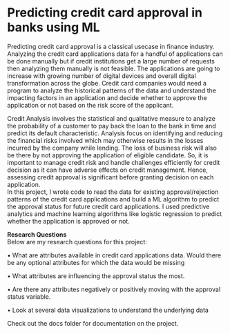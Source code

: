 # Predicting credit card approval in banks using ML

Predicting credit card approval is a classical usecase in finance industry. Analyzing the credit card applications data for a handful of applications can be done manually but if credit institutions get a large number of requests then analyzing them manually is not feasible. The applications are going to increase with growing number of digital devices and overall digital transformation across the globe. Credit card companies would need a program to analyze the historical patterns of the data and understand the impacting factors in an application and decide whether to approve the application or not based on the risk score of the applicant.  

Credit Analysis involves the statistical and qualitative measure to analyze the probability of a customer to pay back the loan to the bank in time and predict its default characteristic. Analysis focus on identifying and reducing the financial risks involved which may otherwise results in the losses incurred by the company while lending. The loss of business risk will also be there by not approving the application of eligible candidate. So, it is important to manage credit risk and
handle challenges efficiently for credit decision as it can have adverse effects on credit management. Hence, assessing credit approval is significant before granting decision on each application.  
In this project, I wrote code to read the data for existing approval/rejection patterns of the credit card applications and build a ML algorithm to predict the approval status for future credit card applications. I used predictive analytics and machine learning algorithms like logistic regression to predict whether the application is approved or not.  

**Research Questions**  
Below are my research questions for this project:

• What are attributes available in credit card applications data. Would there be any optional attributes for which the data would be missing

• What attributes are influencing the approval status the most. 

• Are there any attributes negatively or positively moving with the approval status variable.

• Look at several data visualizations to understand the underlying data

Check out the docs folder for documentation on the project.
